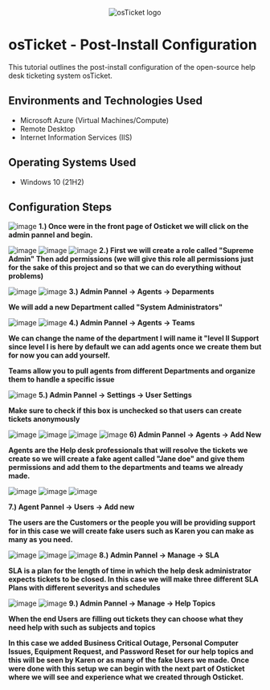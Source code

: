 <p align="center">
<img src="https://i.imgur.com/Clzj7Xs.png" alt="osTicket logo"/>
</p>

<h1>osTicket - Post-Install Configuration</h1>
This tutorial outlines the post-install configuration of the open-source help desk ticketing system osTicket.<br />


<h2>Environments and Technologies Used</h2>

- Microsoft Azure (Virtual Machines/Compute)
- Remote Desktop
- Internet Information Services (IIS)

<h2>Operating Systems Used </h2>

- Windows 10</b> (21H2)


<h2>Configuration Steps</h2>

![image](https://github.com/MartindIT/post-install-config/assets/151476834/55eb4625-dfda-4b10-b1b1-9a8d80424fbb)
**1.) Once were in the front page of Osticket we will click on the admin pannel and begin.** 

![image](https://github.com/MartindIT/post-install-config/assets/151476834/733df689-0293-43d2-995c-ab55975c5d8c)
![image](https://github.com/MartindIT/post-install-config/assets/151476834/e1339b65-e129-4ecf-81dd-a42123fe6b55)
![image](https://github.com/MartindIT/post-install-config/assets/151476834/8b21f93b-7554-45d9-a5a7-c0cc26f1fbe2)
**2.) First we will create a role called "Supreme Admin" Then add permissions (we will give this role all permissions just for the sake of this project and so that we can do everything without problems)** 

![image](https://github.com/MartindIT/post-install-config/assets/151476834/1752fb43-7a2f-4898-a1bb-ceae72ea1315)
![image](https://github.com/MartindIT/post-install-config/assets/151476834/e11fca70-8bec-405d-9844-589f35660f91)
**3.) Admin Pannel -> Agents -> Deparments**

**We will add a new Department called "System Administrators"**

![image](https://github.com/MartindIT/post-install-config/assets/151476834/fc5b51ac-874d-436d-bfa4-3fa522397499)
![image](https://github.com/MartindIT/post-install-config/assets/151476834/fde826c7-05fe-4aca-bcb2-39ccc3c3ebbe)
**4.) Admin Pannel -> Agents -> Teams**

**We can change the name of the department I will name it "level II Support since level I is here by default we can add agents once we create them but for now you can add yourself.**

**Teams allow you to pull agents from different Departments and organize them to handle a specific issue**




![image](https://github.com/MartindIT/post-install-config/assets/151476834/c6d7dad1-c598-4093-9fa4-5dfd89bb243d)
**5.) Admin Pannel -> Settings -> User Settings**

**Make sure to check if this box is unchecked so that users can create tickets anonymously**

![image](https://github.com/MartindIT/post-install-config/assets/151476834/e4ef2a3c-a1a7-4d19-98cc-b8b6397c597d)
![image](https://github.com/MartindIT/post-install-config/assets/151476834/95c14d2f-54d7-43d1-8640-9d42dc07913a)
![image](https://github.com/MartindIT/post-install-config/assets/151476834/1c63355b-50df-41a0-96ca-391caf0ac84a)
![image](https://github.com/MartindIT/post-install-config/assets/151476834/f3b5e405-dc93-48a0-82cb-3a225a038798)
**6) Admin Pannel -> Agents -> Add New**

**Agents are the Help desk professionals that will resolve the tickets we create so we will create a fake agent called "Jane doe" and give them permissions and add them to the departments and teams we already made.** 

![image](https://github.com/MartindIT/post-install-config/assets/151476834/eccd1a3c-d897-48ad-a786-f78e5b5394d9)
![image](https://github.com/MartindIT/post-install-config/assets/151476834/f30e2f8f-5f42-4cf3-b7c4-441390723b18)
![image](https://github.com/MartindIT/post-install-config/assets/151476834/0a0f0501-8503-48fd-a712-3bf7a95c662b)

**7.) Agent Pannel -> Users -> Add new**

**The users are the Customers or the people you will be providing support for in this case we will create fake users such as Karen you can make as many as you need.**

![image](https://github.com/MartindIT/post-install-config/assets/151476834/8b0223d2-7f7c-41e3-b50e-d24084c5fd9a)
![image](https://github.com/MartindIT/post-install-config/assets/151476834/611732f8-5c29-4984-b8a3-01b51ace4e1b)
![image](https://github.com/MartindIT/post-install-config/assets/151476834/4d0cba2b-2c59-4733-bb27-6c7e19634295)
**8.) Admin Pannel -> Manage -> SLA**

**SLA is a plan for the length of time in which the help desk administrator expects tickets to be closed. In this case we will make three different SLA Plans with different severitys and schedules** 

![image](https://github.com/MartindIT/post-install-config/assets/151476834/9d2657e1-762b-4c70-b907-392acbe2b137)
![image](https://github.com/MartindIT/post-install-config/assets/151476834/1ea94c2d-9ae5-46eb-ba49-e862960e9e87)
**9.) Admin Pannel -> Manage -> Help Topics**

**When the end Users are filling out tickets they can choose what they need help with such as subjects and topics** 

**In this case we added Business Critical Outage, Personal Computer Issues, Equipment Request, and Password Reset for our help topics and this will be seen by Karen or as many of the fake Users we made.
Once were done with this setup we can begin with the next part of Osticket where we will see and experience what we created through Osticket.**








